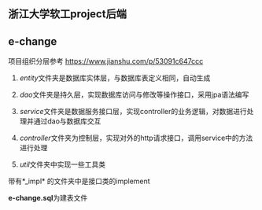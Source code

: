 ## 浙江大学软工project后端
## e-change

项目组织分层参考 https://www.jianshu.com/p/53091c647ccc

1. *entity*文件夹是数据库实体层，与数据库表定义相同，自动生成

2. *dao*文件夹是持久层，实现数据库访问与修改等操作接口，采用jpa语法编写

3. *service*文件夹是数据服务接口层，实现controller的业务逻辑，对数据进行处理并通过dao与数据库交互

4. *controller*文件夹为控制层，实现对外的http请求接口，调用service中的方法进行处理

5. *util*文件夹中实现一些工具类

带有*_impl* 的文件夹中是接口类的implement

**e-change.sql**为建表文件

